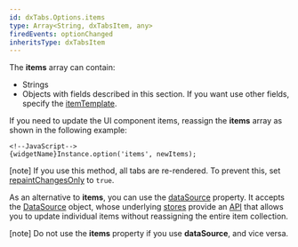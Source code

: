```yaml
---
id: dxTabs.Options.items
type: Array<String, dxTabsItem, any>
firedEvents: optionChanged
inheritsType: dxTabsItem
---
```

The **items** array can contain:

- Strings
- Objects with fields described in this section. If you want use other fields, specify the [itemTemplate](/api-reference/10%20UI%20Components/CollectionWidget/1%20Configuration/itemTemplate.md '{basewidgetpath}/Configuration/#itemTemplate').

If you need to update the UI component items, reassign the **items** array as shown in the following example:

    <!--JavaScript-->
    {widgetName}Instance.option('items', newItems);

[note] If you use this method, all tabs are re-rendered. To prevent this, set [repaintChangesOnly](/api-reference/10%20UI%20Components/dxTabs/1%20Configuration/repaintChangesOnly.md '/Documentation/ApiReference/UI_Components/dxTabs/Configuration/#repaintChangesOnly') to `true`.

As an alternative to **items**, you can use the [dataSource](/api-reference/10%20UI%20Components/dxTabs/1%20Configuration/dataSource.md '{basewidgetpath}/Configuration/#dataSource') property. It accepts the [DataSource](/api-reference/30%20Data%20Layer/DataSource '/Documentation/ApiReference/Data_Layer/DataSource/') object, whose underlying [stores](/concepts/70%20Data%20Binding/5%20Data%20Layer/1%20Creating%20DataSource/3%20What%20Are%20Stores.md '/Documentation/Guide/Data_Binding/Data_Layer/#Creating_DataSource/What_Are_Stores') provide an [API](/concepts/70%20Data%20Binding/5%20Data%20Layer/3%20Data%20Modification/0%20Data%20Modification.md '/Documentation/Guide/Data_Binding/Data_Layer/#Data_Modification') that allows you to update individual items without reassigning the entire item collection.

[note] Do not use the **items** property if you use **dataSource**, and vice versa.